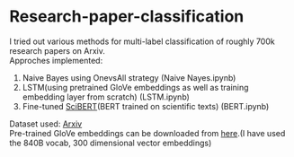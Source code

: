 # Research-paper-classification

I tried out various methods for multi-label classification of roughly 700k research papers on Arxiv.  
Approches implemented:
1. Naive Bayes using OnevsAll strategy (Naive Nayes.ipynb)
2. LSTM(using pretrained GloVe embeddings as well as training embedding layer from scratch) (LSTM.ipynb)
3. Fine-tuned [SciBERT](https://arxiv.org/abs/1903.10676)(BERT trained on scientific texts) (BERT.ipynb)

Dataset used: [Arxiv](https://www.kaggle.com/Cornell-University/arxiv/tasks?taskId=1757)  
Pre-trained GloVe embeddings can be downloaded from [here](https://nlp.stanford.edu/projects/glove/).(I have used the 840B vocab, 300 dimensional vector embeddings)
